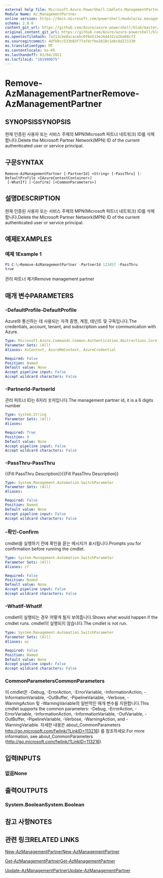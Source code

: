 ```yaml
---
external help file: Microsoft.Azure.PowerShell.Cmdlets.ManagementPartner.dll-Help.xml
Module Name: Az.ManagementPartner
online version: https://docs.microsoft.com/powershell/module/az.managementpartner/remove-azmanagementpartner
schema: 2.0.0
content_git_url: https://github.com/Azure/azure-powershell/blob/master/src/ManagementPartner/ManagementPartner/help/Remove-AzManagementPartner.md
original_content_git_url: https://github.com/Azure/azure-powershell/blob/master/src/ManagementPartner/ManagementPartner/help/Remove-AzManagementPartner.md
ms.openlocfilehash: 7a213cbe8acacebc0f6e513e264432ca2ba08cf3
ms.sourcegitcommit: 4dfb0cc533b83f77afdcfbe2618c1e6c8d221330
ms.translationtype: MT
ms.contentlocale: ko-KR
ms.lasthandoff: 03/04/2021
ms.locfileid: "101990075"
---
```

# <span data-ttu-id="1a226-101">Remove-AzManagementPartner</span><span class="sxs-lookup"><span data-stu-id="1a226-101">Remove-AzManagementPartner</span></span>

## <span data-ttu-id="1a226-102">SYNOPSIS</span><span class="sxs-lookup"><span data-stu-id="1a226-102">SYNOPSIS</span></span>
<span data-ttu-id="1a226-103">현재 인증된 사용자 또는 서비스 주체의 MPN(Microsoft 파트너 네트워크) ID를 삭제합니다.</span><span class="sxs-lookup"><span data-stu-id="1a226-103">Delete the Microsoft Partner Network(MPN) ID of the current authenticated user or service principal.</span></span>

## <span data-ttu-id="1a226-104">구문</span><span class="sxs-lookup"><span data-stu-id="1a226-104">SYNTAX</span></span>

```
Remove-AzManagementPartner [-PartnerId] <String> [-PassThru] [-DefaultProfile <IAzureContextContainer>]
 [-WhatIf] [-Confirm] [<CommonParameters>]
```

## <span data-ttu-id="1a226-105">설명</span><span class="sxs-lookup"><span data-stu-id="1a226-105">DESCRIPTION</span></span>
<span data-ttu-id="1a226-106">현재 인증된 사용자 또는 서비스 주체의 MPN(Microsoft 파트너 네트워크) ID를 삭제합니다.</span><span class="sxs-lookup"><span data-stu-id="1a226-106">Delete the Microsoft Partner Network(MPN) ID of the current authenticated user or service principal.</span></span>

## <span data-ttu-id="1a226-107">예제</span><span class="sxs-lookup"><span data-stu-id="1a226-107">EXAMPLES</span></span>

### <span data-ttu-id="1a226-108">예제 1</span><span class="sxs-lookup"><span data-stu-id="1a226-108">Example 1</span></span>
```powershell
PS C:\>Remove-AzManagementPartner -PartnerId 123457 -PassThru
true
```

<span data-ttu-id="1a226-109">관리 파트너 제거</span><span class="sxs-lookup"><span data-stu-id="1a226-109">Remove management partner</span></span>

## <span data-ttu-id="1a226-110">매개 변수</span><span class="sxs-lookup"><span data-stu-id="1a226-110">PARAMETERS</span></span>

### <span data-ttu-id="1a226-111">-DefaultProfile</span><span class="sxs-lookup"><span data-stu-id="1a226-111">-DefaultProfile</span></span>
<span data-ttu-id="1a226-112">Azure와 통신하는 데 사용되는 자격 증명, 계정, 테넌트 및 구독입니다.</span><span class="sxs-lookup"><span data-stu-id="1a226-112">The credentials, account, tenant, and subscription used for communication with Azure.</span></span>

```yaml
Type: Microsoft.Azure.Commands.Common.Authentication.Abstractions.Core.IAzureContextContainer
Parameter Sets: (All)
Aliases: AzContext, AzureRmContext, AzureCredential

Required: False
Position: Named
Default value: None
Accept pipeline input: False
Accept wildcard characters: False
```

### <span data-ttu-id="1a226-113">-PartnerId</span><span class="sxs-lookup"><span data-stu-id="1a226-113">-PartnerId</span></span>
<span data-ttu-id="1a226-114">관리 파트너 ID는 6자리 숫자입니다.</span><span class="sxs-lookup"><span data-stu-id="1a226-114">The management partner id, it is a 6 digits number</span></span>

```yaml
Type: System.String
Parameter Sets: (All)
Aliases:

Required: True
Position: 0
Default value: None
Accept pipeline input: False
Accept wildcard characters: False
```

### <span data-ttu-id="1a226-115">-PassThru</span><span class="sxs-lookup"><span data-stu-id="1a226-115">-PassThru</span></span>
<span data-ttu-id="1a226-116">{{Fill PassThru Description}}</span><span class="sxs-lookup"><span data-stu-id="1a226-116">{{Fill PassThru Description}}</span></span>

```yaml
Type: System.Management.Automation.SwitchParameter
Parameter Sets: (All)
Aliases:

Required: False
Position: Named
Default value: None
Accept pipeline input: False
Accept wildcard characters: False
```

### <span data-ttu-id="1a226-117">-확인</span><span class="sxs-lookup"><span data-stu-id="1a226-117">-Confirm</span></span>
<span data-ttu-id="1a226-118">cmdlet을 실행하기 전에 확인을 묻는 메시지가 표시됩니다.</span><span class="sxs-lookup"><span data-stu-id="1a226-118">Prompts you for confirmation before running the cmdlet.</span></span>

```yaml
Type: System.Management.Automation.SwitchParameter
Parameter Sets: (All)
Aliases: cf

Required: False
Position: Named
Default value: None
Accept pipeline input: False
Accept wildcard characters: False
```

### <span data-ttu-id="1a226-119">-WhatIf</span><span class="sxs-lookup"><span data-stu-id="1a226-119">-WhatIf</span></span>
<span data-ttu-id="1a226-120">cmdlet이 실행되는 경우 어떻게 될지 보여줍니다.</span><span class="sxs-lookup"><span data-stu-id="1a226-120">Shows what would happen if the cmdlet runs.</span></span>
<span data-ttu-id="1a226-121">cmdlet이 실행되지 않습니다.</span><span class="sxs-lookup"><span data-stu-id="1a226-121">The cmdlet is not run.</span></span>

```yaml
Type: System.Management.Automation.SwitchParameter
Parameter Sets: (All)
Aliases: wi

Required: False
Position: Named
Default value: None
Accept pipeline input: False
Accept wildcard characters: False
```

### <span data-ttu-id="1a226-122">CommonParameters</span><span class="sxs-lookup"><span data-stu-id="1a226-122">CommonParameters</span></span>
<span data-ttu-id="1a226-123">이 cmdlet은 -Debug, -ErrorAction, -ErrorVariable, -InformationAction, -InformationVariable, -OutBuffer, -PipelineVariable, -Verbose, -WarningAction 및 -WarningVariable의 일반적인 매개 변수를 지원합니다.</span><span class="sxs-lookup"><span data-stu-id="1a226-123">This cmdlet supports the common parameters: -Debug, -ErrorAction, -ErrorVariable, -InformationAction, -InformationVariable, -OutVariable, -OutBuffer, -PipelineVariable, -Verbose, -WarningAction, and -WarningVariable.</span></span> <span data-ttu-id="1a226-124">자세한 내용은 about_CommonParameters http://go.microsoft.com/fwlink/?LinkID=113216) 를 참조하세요.</span><span class="sxs-lookup"><span data-stu-id="1a226-124">For more information, see about_CommonParameters (http://go.microsoft.com/fwlink/?LinkID=113216).</span></span>

## <span data-ttu-id="1a226-125">입력</span><span class="sxs-lookup"><span data-stu-id="1a226-125">INPUTS</span></span>

### <span data-ttu-id="1a226-126">없음</span><span class="sxs-lookup"><span data-stu-id="1a226-126">None</span></span>

## <span data-ttu-id="1a226-127">출력</span><span class="sxs-lookup"><span data-stu-id="1a226-127">OUTPUTS</span></span>

### <span data-ttu-id="1a226-128">System.Boolean</span><span class="sxs-lookup"><span data-stu-id="1a226-128">System.Boolean</span></span>

## <span data-ttu-id="1a226-129">참고 사항</span><span class="sxs-lookup"><span data-stu-id="1a226-129">NOTES</span></span>

## <span data-ttu-id="1a226-130">관련 링크</span><span class="sxs-lookup"><span data-stu-id="1a226-130">RELATED LINKS</span></span>

[<span data-ttu-id="1a226-131">New-AzManagementPartner</span><span class="sxs-lookup"><span data-stu-id="1a226-131">New-AzManagementPartner</span></span>](./New-AzManagementPartner.md)

[<span data-ttu-id="1a226-132">Get-AzManagementPartner</span><span class="sxs-lookup"><span data-stu-id="1a226-132">Get-AzManagementPartner</span></span>](./Get-AzManagementPartner.md)

[<span data-ttu-id="1a226-133">Update-AzManagementPartner</span><span class="sxs-lookup"><span data-stu-id="1a226-133">Update-AzManagementPartner</span></span>](./Update-AzManagementPartner.md)